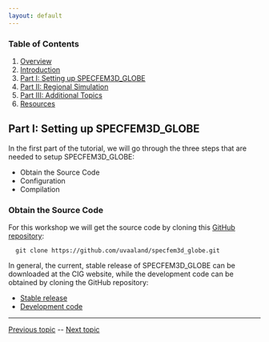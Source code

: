 ```yaml
---
layout: default
---
```


### Table of Contents
1. [Overview](/index.md)
2. [Introduction](/intro_specfem.md)
3. [Part I: Setting up SPECFEM3D_GLOBE](/getting_started.md)
4. [Part II: Regional Simulation](/prep_data.md)
5. [Part III: Additional Topics](/partIII.md)
6. [Resources](resources.md)


## Part I: Setting up SPECFEM3D_GLOBE

In the first part of the tutorial, we will go through the three steps that are
needed to setup SPECFEM3D_GLOBE:
* Obtain the Source Code
* Configuration
* Compilation

### Obtain the Source Code <a name="source_code"></a>

For this workshop we will get the source code by cloning this [GitHub repository](https://github.com/uvaaland/specfem3d):

      git clone https://github.com/uvaaland/specfem3d_globe.git

In general, the current, stable release of SPECFEM3D_GLOBE can be downloaded at
the CIG website, while the development code can be obtained by cloning the
GitHub repository:
* [Stable release](https://geodynamics.org/cig/software/specfem3d_globe/)
* [Development code](https://github.com/geodynamics/specfem3d_globe)

---

[Previous topic](/intro_specfem.md) -- [Next topic](/getting_started.md)
